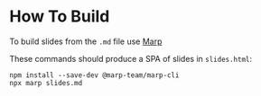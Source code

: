 # How To Build #

To build slides from the `.md` file use [Marp](https://marp.app)

These commands should produce a SPA of slides in `slides.html`:

    npm install --save-dev @marp-team/marp-cli
    npx marp slides.md
